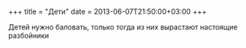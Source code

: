 +++
title = "Дети"
date = 2013-06-07T21:50:00+03:00
+++

Детей нужно баловать, только тогда из них вырастают настоящие разбойники



